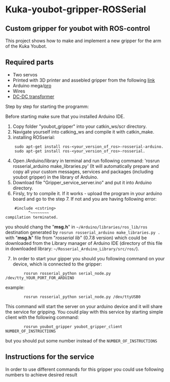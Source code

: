 # Kuka-youbot-gripper-ROSSerial

## Custom gripper for youbot with ROS-control 


This project shows how to make and implement a new gripper for the arm of the Kuka Youbot.

## Required parts

-   Two servos 
-   Printed with 3D printer and assebled gripper from the following [link](https://www.thingiverse.com/thing:4764063)
-   Arduino mega/[pro](https://www.amazon.de/ARCELI-Arduino-Mega-ATmega2560-CH340G-Elektronik/dp/B07MQ1J9MR/ref=sr_1_13?dchild=1&keywords=arduino+pro&qid=1613692717&sr=8-13) 
-   Wires
-   [DC-DC transformer](https://www.amazon.de/LAOMAO-Wandler-einstellbar-Spannungswandler-Converter/dp/B00HV4EPG8/ref=asc_df_B00HV4EPG8/?tag=googshopde-21&linkCode=df0&hvadid=231941675984&hvpos=&hvnetw=g&hvrand=3852759402861473550&hvpone=&hvptwo=&hvqmt=&hvdev=c&hvdvcmdl=&hvlocint=&hvlocphy=9068552&hvtargid=pla-420005320986&psc=1&th=1&psc=1)


Step by step for starting the programm:

Before starting make sure that you installed Arduino IDE.

1. Copy folder "youbot_gripper" into your catkin_ws/scr directory.
2. Navigate yourself into catking_ws and compile it with catkin_make.
3. installing ROSserial:
 ```
     sudo apt-get install ros-<your_version_of_ros>-rosserial-arduino.
     sudo apt-get install ros-<your_version_of_ros>-rosserial.
 ```
4. Open <your Arduino directory>/Arduino/library in terminal and run following command:
    'rosrun rosserial_arduino make_libraries.py'  (It will automatically prepare and copy all your custom messages, services and packages (including youbot gripper) in the library of Arduino.
5. Download file "Gripper_service_server.ino" and put it into Arduino directory.
6. Firsly, try to compile it. If it works - upload the program in your arduino board and go to the step 7. If not and you are having following error:

```
    #include <cstring>
          ^~~~~~~~~
compilation terminated. 
 ```
you should  chang the  "**msg.h**" in `~/Arduino/libraries/ros_lib/ros`  destination generated by `rosrun rosserial_arduino make_libraries.py .` with "**msg.h**" file from "*rosserial lib*" (0.7.8 version) which could be downloaded from the Library manager of Arduino IDE (directory of this file in downloaded library: `~/Rosserial_Arduino_Library/src/ros/`).  

   
7. In order to start your gipper you should you following command on your device, which is connected to the gripper:
```
        rosrun rosserial_python serial_node.py /dev/tty_YOUR_PORT_FOR_ARDUINO 
```
example:  
```
        rosrun rosserial_python serial_node.py /dev/ttyUSB0
```
This command will start the server on your arduino device and it will share the service for gripping. You could play with this service by starting simple client with the following command:
```
        rosrun youbot_gripper youbot_gripper_client NUMBER_OF_INSTRUCTIONS 
```
but you should put some number instead of the ```NUMBER_OF_INSTRUCTIONS```
        
                                 
## Instructions for the service

In order to use different commands for this gripper you could use following numbers to achieve desired result
>
